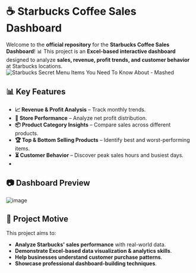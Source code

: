 # ☕ Starbucks Coffee Sales Dashboard
Welcome to the **official repository** for the **Starbucks Coffee Sales Dashboard**! 📊 This project is an **Excel-based interactive dashboard** designed to analyze **sales, revenue, profit trends, and customer behavior** at Starbucks locations.
![Starbucks Secret Menu Items You Need To Know About - Mashed](https://github.com/user-attachments/assets/5f24b617-1f8b-45b0-81f2-2d8deea41eba) 

## 📊 Key Features  
- **📈 Revenue & Profit Analysis** – Track monthly trends.  
- **🏪 Store Performance** – Analyze net profit distribution.  
- **📦 Product Category Insights** – Compare sales across different products.  
- **🏆 Top & Bottom Selling Products** – Identify best and worst-performing items.  
- **⏳ Customer Behavior** – Discover peak sales hours and busiest days.
- 
## 📷 Dashboard Preview 
![image](https://github.com/user-attachments/assets/58ac03ae-0647-41b5-b7a5-dcbcb6415e13)

## 🎯 Project Motive
This project aims to:
- **Analyze Starbucks' sales performance** with real-world data.
- **Demonstrate Excel-based data visualization & analytics skills**.
- **Help businesses understand customer purchase patterns**.
- **Showcase professional dashboard-building techniques**.


